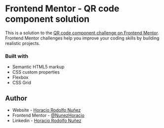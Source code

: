 # Frontend Mentor - QR code component solution

This is a solution to the [QR code component challenge on Frontend Mentor](https://www.frontendmentor.io/challenges/qr-code-component-iux_sIO_H). Frontend Mentor challenges help you improve your coding skills by building realistic projects. 

### Built with

- Semantic HTML5 markup
- CSS custom properties
- Flexbox
- CSS Grid

## Author

- Website - [Horacio Rodolfo Nuñez](https://nunezhoracio.github.io/portfolio/)
- Frontend Mentor - [@NunezHoracio](https://www.frontendmentor.io/profile/NunezHoracio)
- Linkedin - [Horacio Rodolfo Nuñez](https://www.linkedin.com/in/horaciorodolfonunez/)

